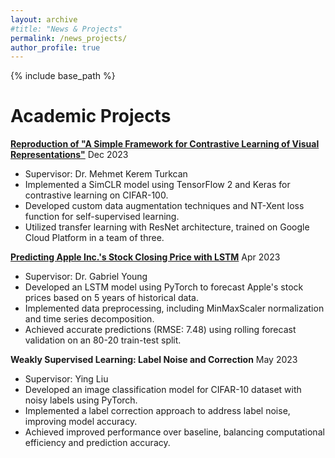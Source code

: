```yaml
---
layout: archive
#title: "News & Projects"
permalink: /news_projects/
author_profile: true
---
```


{% include base_path %}

Academic Projects
======
**[Reproduction of "A Simple Framework for Contrastive Learning of Visual Representations"](https://github.com/d29f/E4040-SimCLR)** Dec 2023
- Supervisor: Dr. Mehmet Kerem Turkcan
- Implemented a SimCLR model using TensorFlow 2 and Keras for contrastive learning on CIFAR-100.
- Developed custom data augmentation techniques and NT-Xent loss function for self-supervised learning.
- Utilized transfer learning with ResNet architecture, trained on Google Cloud Platform in a team of three.

**[Predicting Apple Inc.'s Stock Closing Price with LSTM](https://docs.google.com/document/d/1LqMk84YSoiuwxS0AuimtXHc0lNKefQJGPnKnEJnJOlo/edit?usp=sharing)** Apr 2023
- Supervisor: Dr. Gabriel Young
- Developed an LSTM model using PyTorch to forecast Apple's stock prices based on 5 years of historical data.
- Implemented data preprocessing, including MinMaxScaler normalization and time series decomposition.
- Achieved accurate predictions (RMSE: 7.48) using rolling forecast validation on an 80-20 train-test split.

**Weakly Supervised Learning: Label Noise and Correction** May 2023
- Supervisor: Ying Liu
- Developed an image classification model for CIFAR-10 dataset with noisy labels using PyTorch.
- Implemented a label correction approach to address label noise, improving model accuracy.
- Achieved improved performance over baseline, balancing computational efficiency and prediction accuracy.